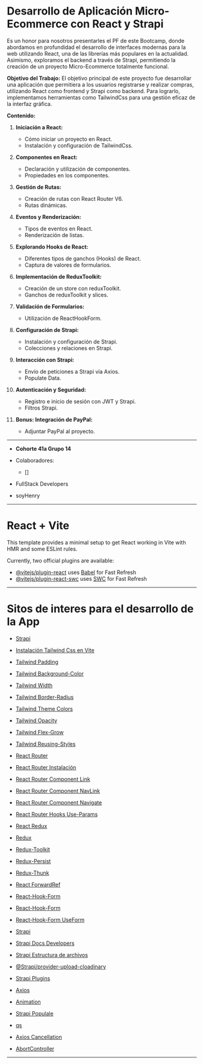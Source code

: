 
# Desarrollo de Aplicación Micro-Ecommerce con React y Strapi

Es un honor para nosotros presentarles el PF de este Bootcamp, donde abordamos en profundidad el desarrollo de interfaces modernas para la web utilizando React, una de las librerías más populares en la actualidad. Asimismo, exploramos el backend a través de Strapi, permitiendo la creación de un proyecto Micro-Ecommerce totalmente funcional.

**Objetivo del Trabajo:**
El objetivo principal de este proyecto fue desarrollar una aplicación que permitiera a los usuarios registrarse y realizar compras, utilizando React como frontend y Strapi como backend. Para lograrlo, implementamos herramientas como TailwindCss para una gestión eficaz de la interfaz gráfica.

**Contenido:**

1. **Iniciación a React:**
   - Cómo iniciar un proyecto en React.
   - Instalación y configuración de TailwindCss.

2. **Componentes en React:**
   - Declaración y utilización de componentes.
   - Propiedades en los componentes.

3. **Gestión de Rutas:**
   - Creación de rutas con React Router V6.
   - Rutas dinámicas.

4. **Eventos y Renderización:**
   - Tipos de eventos en React.
   - Renderización de listas.

5. **Explorando Hooks de React:**
   - Diferentes tipos de ganchos (Hooks) de React.
   - Captura de valores de formularios.

6. **Implementación de ReduxToolkit:**
   - Creación de un store con reduxToolkit.
   - Ganchos de reduxToolkit y slices.

7. **Validación de Formularios:**
   - Utilización de ReactHookForm.

8. **Configuración de Strapi:**
   - Instalación y configuración de Strapi.
   - Colecciones y relaciones en Strapi.

9. **Interacción con Strapi:**
   - Envío de peticiones a Strapi vía Axios.
   - Populate Data.

10. **Autenticación y Seguridad:**
    - Registro e inicio de sesión con JWT y Strapi.
    - Filtros Strapi.

11. **Bonus: Integración de PayPal:**
    - Adjuntar PayPal al proyecto.

---

- **Cohorte 41a Grupo 14**
- Colaboradores:
     - []

- FullStack Developers

- soyHenry

---

# React + Vite

This template provides a minimal setup to get React working in Vite with HMR and some ESLint rules.

Currently, two official plugins are available:

- [@vitejs/plugin-react](https://github.com/vitejs/vite-plugin-react/blob/main/packages/plugin-react/README.md) uses [Babel](https://babeljs.io/) for Fast Refresh
- [@vitejs/plugin-react-swc](https://github.com/vitejs/vite-plugin-react-swc) uses [SWC](https://swc.rs/) for Fast Refresh

---

# Sitos de interes para el desarrollo de la App

- [Strapi](https://docs.strapi.io/developer-docs/latest/setup-deployment-guides/installation/cli.html#preparing-the-installation)

- [Instalación Tailwind Css en Vite](https://tailwindcss.com/docs/guides/vite)

- [Tailwind Padding](https://tailwindcss.com/docs/padding)

- [Tailwind Background-Color](https://tailwindcss.com/docs/background-color)

- [Tailwind Width](https://tailwindcss.com/docs/width)

- [Tailwind Border-Radius](https://tailwindcss.com/docs/border-radius)

- [Tailwind Theme Colors](https://tailwindcss.com/docs/theme#colors)

- [Tailwind Opacity](https://tailwindcss.com/docs/opacity)

- [Tailwind Flex-Grow](https://tailwindcss.com/docs/flex-grow)

- [Tailwind Reusing-Styles](https://tailwindcss.com/docs/reusing-styles#avoiding-premature-abstraction)

- [React Router](https://reactrouter.com/en/main)

- [React Router Instalación](https://reactrouter.com/en/v6.3.0/getting-started/installation#basic-installation)

- [React Router Component Link](https://reactrouter.com/en/main/components/link)

- [React Router Component NavLink](https://reactrouter.com/en/main/components/nav-link)

- [React Router Component Navigate](https://reactrouter.com/en/main/components/navigate)

- [React Router Hooks Use-Params](https://reactrouter.com/en/main/hooks/use-params)

- [React Redux](https://react-redux.js.org/)

- [Redux](https://redux.js.org/style-guide/#priority-b-rules-strongly-recommended)

- [Redux-Toolkit](https://redux-toolkit.js.org/)

- [Redux-Persist](https://www.npmjs.com/package/redux-persist)

- [Redux-Thunk](https://www.npmjs.com/package/redux-thunk)

- [React ForwardRef](https://react.dev/reference/react/forwardRef)

- [React-Hook-Form](https://react-hook-form.com/)

- [React-Hook-Form](https://www.npmjs.com/package/react-hook-form)

- [React-Hook-Form UseForm](https://react-hook-form.com/api/useform)

- [Strapi](https://strapi.io/)

- [Strapi Docs Developers](https://docs.strapi.io/developer-docs/latest/getting-started/introduction.html)

- [Strapi Estructura de archivos](https://docs.strapi.io/developer-docs/latest/setup-deployment-guides/file-structure.html)

- [@Strapi/provider-upload-cloadinary](https://www.npmjs.com/package/@strapi/provider-upload-cloudinary)

- [Strapi Plugins](https://market.strapi.io/plugins/strapi-plugin-transformer)

- [Axios](https://www.npmjs.com/package/axios)

- [Animation](https://tailwindcss.com/docs/animation)

- [Strapi Populale](https://docs.strapi.io/developer-docs/latest/developer-resources/database-apis-reference/rest/populating-fields.html#population)

- [qs](https://www.npmjs.com/package/qs)

- [Axios Cancellation](https://axios-http.com/docs/cancellation)

- [AbortController](https://developer.mozilla.org/en-US/docs/Web/API/AbortController)

---
